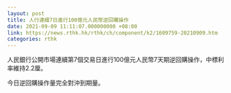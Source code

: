 ```yaml
---
layout: post
title: 人行連續7日進行100億元人民幣逆回購操作
date: 2021-09-09 11:11:07.000000000 +08:00
link: https://news.rthk.hk/rthk/ch/component/k2/1609759-20210909.htm
categories: rthk
---
```


人民銀行公開市場連續第7個交易日進行100億元人民幣7天期逆回購操作，中標利率維持2.2厘。

今日逆回購操作量完全對沖到期量。
